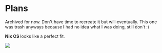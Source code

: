 # Plans
Archived for now. Don't have time to recreate it but will eventually. This one was trash anyways because I had no idea what I was doing, still don't :)

**Nix OS** looks like a perfect fit.

![](https://i.imgur.com/klhHGBA.jpg)